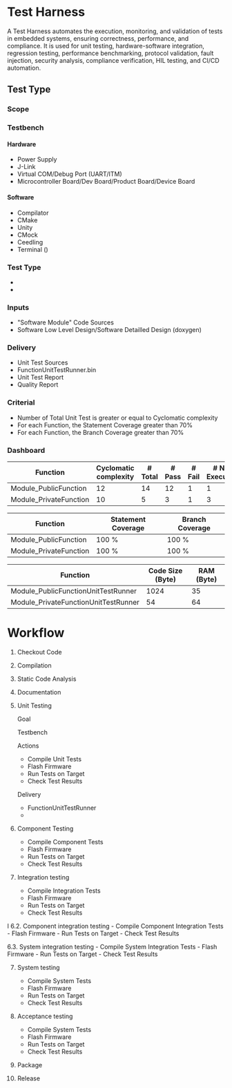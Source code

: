 # Test Harness

A Test Harness automates the execution, monitoring, and validation of tests in embedded systems, ensuring correctness, performance, and compliance. It is used for unit testing, hardware-software integration, regression testing, performance benchmarking, protocol validation, fault injection, security analysis, compliance verification, HIL testing, and CI/CD automation.



## Test Type

### Scope

### Testbench

#### Hardware

- Power Supply
- J-Link
- Virtual COM/Debug Port (UART/ITM)
- Microcontroller Board/Dev Board/Product Board/Device Board

#### Software

- Compilator
- CMake
- Unity
- CMock
- Ceedling
- Terminal ()

### Test Type

-
- 

### Inputs

- "Software Module" Code Sources
- Software Low Level Design/Software Detailled Design (doxygen)

### Delivery

- Unit Test Sources
- FunctionUnitTestRunner.bin
- Unit Test Report
- Quality Report 

### Criterial

- Number of Total Unit Test is greater or equal to Cyclomatic complexity
-  For each Function, the Statement Coverage greater than 70%
-  For each Function, the Branch Coverage greater than 70%

### Dashboard

| Function                | Cyclomatic complexity | # Total | # Pass | # Fail | # Not Executed |
|-------------------------|-----------------------|---------|--------|--------|----------------|
| Module_PublicFunction   |   12                  |     14  |   12   |  1     |   1            |
| Module_PrivateFunction  |   10                  |     5   |   3     |  1    |   3            | <= Issue

| Function                | Statement Coverage    | Branch Coverage |
|-------------------------|-----------------------|-----------------|
| Module_PublicFunction   |   100 %               |         100 %   |
| Module_PrivateFunction  |   100 %               |         100 %   |

| Function                              | Code Size (Byte)      | RAM (Byte)            |
|---------------------------------------|-----------------------|-----------------------|
| Module_PublicFunctionUnitTestRunner   |   1024                |   35                  |
| Module_PrivateFunctionUnitTestRunner  |   54                  |   64                  |



# Workflow

1. Checkout Code

2. Compilation

4. Static Code Analysis

5. Documentation

6. Unit Testing

   Goal

   Testbench
 
   Actions
    - Compile Unit Tests
    - Flash Firmware
    - Run Tests on Target
    - Check Test Results
  
    Delivery
   - FunctionUnitTestRunner
   - 

8. Component Testing
    - Compile Component Tests
    - Flash Firmware
    - Run Tests on Target
    - Check Test Results

9. Integration testing
    - Compile Integration Tests
    - Flash Firmware
    - Run Tests on Target
    - Check Test Results

I 6.2. Component integration testing
    - Compile Component Integration Tests
    - Flash Firmware
    - Run Tests on Target
    - Check Test Results

6.3. System integration testing
    - Compile System Integration Tests
    - Flash Firmware
    - Run Tests on Target
    - Check Test Results

7. System testing
    - Compile System Tests
    - Flash Firmware
    - Run Tests on Target
    - Check Test Results
   
8. Acceptance testing
    - Compile System Tests
    - Flash Firmware
    - Run Tests on Target
    - Check Test Results

 9.  Package

 10.  Release



